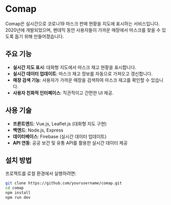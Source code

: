 # Comap

Comap은 실시간으로 코로나19 마스크 판매 현황을 지도에 표시하는 서비스입니다. 2020년에 개발되었으며, 팬데믹 동안 사용자들이 가까운 매장에서 마스크를 찾을 수 있도록 돕기 위해 만들어졌습니다.

## 주요 기능

- **실시간 지도 표시**: 대화형 지도에서 마스크 재고 현황을 표시합니다.
- **실시간 데이터 업데이트**: 마스크 재고 정보를 자동으로 가져오고 갱신합니다.
- **매장 검색 기능**: 사용자가 가까운 매장을 검색하여 마스크 재고를 확인할 수 있습니다.
- **사용자 친화적 인터페이스**: 직관적이고 간편한 UI 제공.

## 사용 기술

- **프론트엔드**: Vue.js, Leaflet.js (대화형 지도 구현)
- **백엔드**: Node.js, Express
- **데이터베이스**: Firebase (실시간 데이터 업데이트)
- **API 연동**: 공공 보건 및 유통 API를 활용한 실시간 데이터 제공

## 설치 방법

프로젝트를 로컬 환경에서 실행하려면:

```sh
git clone https://github.com/yourusername/comap.git
cd comap
npm install
npm run dev
```
